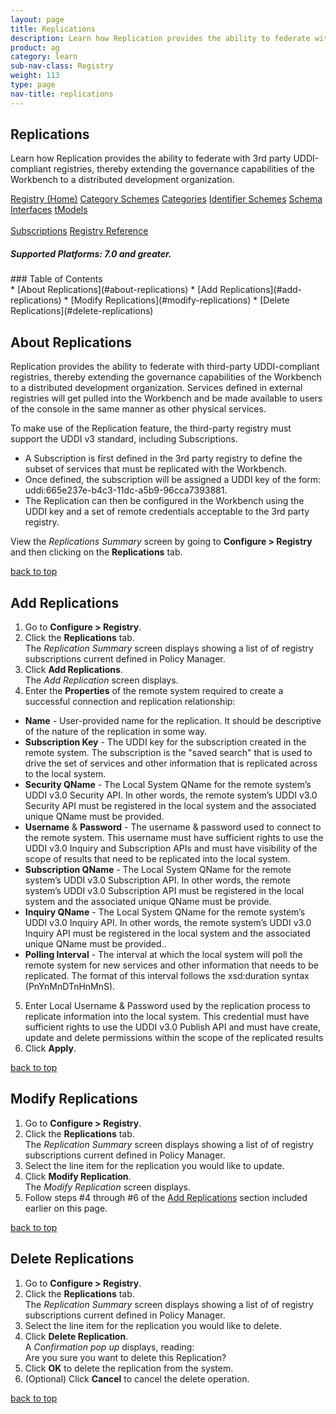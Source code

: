 ```yaml
---
layout: page
title: Replications
description: Learn how Replication provides the ability to federate with 3rd party UDDI-compliant registries, thereby extending the governance capabilities of the Workbench to a distributed development organization.
product: ag
category: learn
sub-nav-class: Registry
weight: 113
type: page
nav-title: replications
---
```


## Replications
Learn how Replication provides the ability to federate with 3rd party UDDI-compliant registries, thereby extending the governance capabilities of the Workbench to a distributed development organization.



<a href="../registry/registry_toc.html" class="button secondary">Registry (Home)</a> <a href="../registry/category_schemes.html" class="button secondary">Category Schemes</a> <a href="../registry/categories.html" class="button secondary">Categories</a> <a href="../registry/identifier_schemes.html" class="button secondary">Identifier Schemes</a> <a href="../registry/schema.html" class="button secondary">Schema</a> <a href="../registry/interfaces.html" class="button secondary">Interfaces</a> <a href="../registry/tmodels.html" class="button secondary">tModels</a> <br><br> <a href="../registry/subscriptions.html" class="button secondary">Subscriptions</a> <a href="../registry/registry_reference.html" class="button secondary">Registry Reference</a>
<h5 class="stamp">Supported Platforms: 7.0 and greater.</h5>
### Table of Contents
<div id="toc-marker"></div>
* [About Replications](#about-replications)
* [Add Replications](#add-replications)
* [Modify Replications](#modify-replications)
* [Delete Replications](#delete-replications)


## About Replications

Replication provides the ability to federate with third-party UDDI-compliant registries, thereby extending the governance capabilities of the Workbench to a distributed development organization. Services defined in external registries will get pulled into the Workbench and be made available to users of the console in the same manner as other physical services.

To make use of the Replication feature, the third-party registry must support the UDDI v3 standard, including Subscriptions. 

* A Subscription is first defined in the 3rd party registry to define the subset of services that must be replicated with the Workbench. 
* Once defined, the subscription will be assigned a UDDI key of the form: uddi:665e237e-b4c3-11dc-a5b9-96cca7393881. 
* The Replication can then be configured in the Workbench using the UDDI key and a set of remote credentials acceptable to the 3rd party registry.

View the *Replications Summary* screen by going to **Configure > Registry** and then clicking on the **Replications** tab.

<a href="#top">back to top</a> 


## Add Replications

1. Go to **Configure > Registry**.
2. Click the **Replications** tab.  
The *Replication Summary* screen displays showing a list of of registry subscriptions current defined in Policy Manager.
3. Click **Add Replications**.  
The *Add Replication* screen displays.
4. Enter the **Properties** of the remote system required to create a successful connection and replication relationship:  
  * **Name** - User-provided name for the replication. It should be descriptive of the nature of the replication in some way.
  * **Subscription Key** - The UDDI key for the subscription created in the remote system. The subscription is the "saved search" that is used to drive the set of services and other information that is replicated across to the local system.
  * **Security QName** - The Local System QName for the remote system’s UDDI v3.0 Security API. In other words, the remote system’s UDDI v3.0 Security API must be registered in the local system and the associated unique QName must be provided.
  * **Username** & **Password** - The username & password used to connect to the remote system. This username must have sufficient rights to use the UDDI v3.0 Inquiry and Subscription APIs and must have visibility of the scope of results that need to be replicated into the local system.
  * **Subscription QName** - The Local System QName for the remote system’s UDDI v3.0 Subscription API. In other words, the remote system’s UDDI v3.0 Subscription API must be registered in the local system and the associated unique QName must be provide.
  * **Inquiry QName** - The Local System QName for the remote system’s UDDI v3.0 Inquiry API. In other words, the remote system’s UDDI v3.0 Inquiry API must be registered in the local system and the associated unique QName must be provided..
  * **Polling Interval** - The interval at which the local system will poll the remote system for new services and other information that needs to be replicated. The format of this interval follows the xsd:duration syntax (PnYnMnDTnHnMnS).
5. Enter Local Username & Password used by the replication process to replicate information into the local system. This credential must have sufficient rights to use the UDDI v3.0 Publish API and must have create, update and delete permissions within the scope of the replicated results 
6. Click **Apply**.

<a href="#top">back to top</a> 

## Modify Replications

1. Go to **Configure > Registry**.
2. Click the **Replications** tab.  
The *Replication Summary* screen displays showing a list of of registry subscriptions current defined in Policy Manager.
3. Select the line item for the replication you would like to update.
4. Click **Modify Replication**.  
The *Modify Replication* screen displays.
5. Follow steps #4 through #6 of the [Add Replications](#add-replications) section included earlier on this page.

<a href="#top">back to top</a> 

## Delete Replications

1. Go to **Configure > Registry**.
2. Click the **Replications** tab.  
The *Replication Summary* screen displays showing a list of of registry subscriptions current defined in Policy Manager.
3. Select the line item for the replication you would like to delete.
4. Click **Delete Replication**.  
A *Confirmation pop up* displays, reading:  
Are you sure you want to delete this Replication?
5. Click **OK** to delete the replication from the system.
6. (Optional) Click **Cancel** to cancel the delete operation.

<a href="#top">back to top</a> 